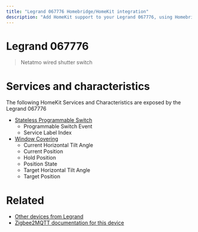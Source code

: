 ```yaml
---
title: "Legrand 067776 Homebridge/HomeKit integration"
description: "Add HomeKit support to your Legrand 067776, using Homebridge, Zigbee2MQTT and homebridge-z2m."
---
```

<!---
This file has been GENERATED using src/docgen/docgen.ts
DO NOT EDIT THIS FILE MANUALLY!
-->
# Legrand 067776
> Netatmo wired shutter switch


# Services and characteristics
The following HomeKit Services and Characteristics are exposed by
the Legrand 067776

* [Stateless Programmable Switch](../../action.md)
  * Programmable Switch Event
  * Service Label Index
* [Window Covering](../../cover.md)
  * Current Horizontal Tilt Angle
  * Current Position
  * Hold Position
  * Position State
  * Target Horizontal Tilt Angle
  * Target Position


# Related
* [Other devices from Legrand](../index.md#legrand)
* [Zigbee2MQTT documentation for this device](https://www.zigbee2mqtt.io/devices/067776.html)
